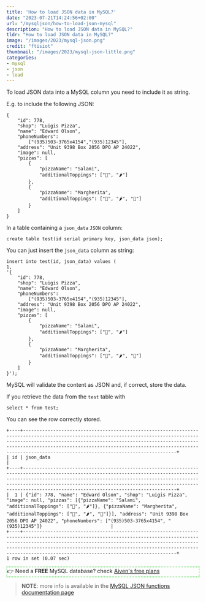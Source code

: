 ```yaml
---
title: 'How to load JSON data in MySQL?'
date: "2023-07-21T14:24:56+02:00"
url: "/mysqljson/how-to-load-json-mysql"
description: "How to load JSON data in MySQL?"
tldr: "How to load JSON data in MySQL?"
image: "/images/2023/mysql-json.png"
credit: "ftisiot"
thumbnail: "/images/2023/mysql-json-little.png"
categories:
- mysql
- json
- load
---
```



To load JSON data into a MySQL column you need to include it as string. 

<!--more-->

E.g. to include the following JSON:

```
{
    "id": 778,
    "shop": "Luigis Pizza",
    "name": "Edward Olson",
    "phoneNumbers":
        ["(935)503-3765x4154","(935)12345"],
    "address": "Unit 9398 Box 2056 DPO AP 24022",
    "image": null,
    "pizzas": [
        {
            "pizzaName": "Salami",
            "additionalToppings": ["🥓", "🌶️"]
        },
        {
            "pizzaName": "Margherita",
            "additionalToppings": ["🍌", "🌶️", "🍍"]
        }
    ]
}
```

In a table containing a `json_data` `JSON` column:

```
create table test(id serial primary key, json_data json);
```

You can just insert the `json_data` column as string:

```
insert into test(id, json_data) values (
1, 
'{
    "id": 778,
    "shop": "Luigis Pizza",
    "name": "Edward Olson",
    "phoneNumbers":
        ["(935)503-3765x4154","(935)12345"],
    "address": "Unit 9398 Box 2056 DPO AP 24022",
    "image": null,
    "pizzas": [
        {
            "pizzaName": "Salami",
            "additionalToppings": ["🥓", "🌶️"]
        },
        {
            "pizzaName": "Margherita",
            "additionalToppings": ["🍌", "🌶️", "🍍"]
        }
    ]
}');
```

MySQL will validate the content as JSON and, if correct, store the data. 

If you retrieve the data from the `test` table with

```
select * from test;
```

You can see the row correctly stored.

```
+----+------------------------------------------------------------------------------------------------------------------------------------------------------------------------------------------------------------------------------------------------------------------------------------------------------------------------------------------------+
| id | json_data                                                                                                                                                                                                                                                                                                                                      |
+----+------------------------------------------------------------------------------------------------------------------------------------------------------------------------------------------------------------------------------------------------------------------------------------------------------------------------------------------------+
|  1 | {"id": 778, "name": "Edward Olson", "shop": "Luigis Pizza", "image": null, "pizzas": [{"pizzaName": "Salami", "additionalToppings": ["🥓", "🌶️"]}, {"pizzaName": "Margherita", "additionalToppings": ["🍌", "🌶️", "🍍"]}], "address": "Unit 9398 Box 2056 DPO AP 24022", "phoneNumbers": ["(935)503-3765x4154", "(935)12345"]}                         |
+----+------------------------------------------------------------------------------------------------------------------------------------------------------------------------------------------------------------------------------------------------------------------------------------------------------------------------------------------------+
1 row in set (0.07 sec)
```




<p style="border:2px dotted #77dd77;"> 👉 Need a <b>FREE</b> MySQL database? check <a href="https://go.aiven.io/francesco-signup">Aiven's free plans</a></p>

> **NOTE**: more info is available in the [MySQL JSON functions documentation page](https://dev.mysql.com/doc/refman/8.0/en/json.html)